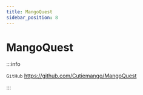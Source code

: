 ```yaml
---
title: MangoQuest
sidebar_position: 8
---
```


# MangoQuest

:::info

`GitHub` https://github.com/Cutiemango/MangoQuest

:::
